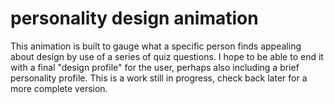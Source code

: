 personality design animation
============================

This animation is built to gauge what a specific person finds appealing about design by use of a series of quiz questions.  I hope to be able to end it with a final "design profile" for the user, perhaps also including a brief personality profile.  This is a work still in progress, check back later for a more complete version.